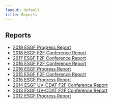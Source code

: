 ```yaml
---
layout: default
title: Reports
---
```


## Reports

* <a href="{{site.esgf-media}}/pdf/2019-ESGF-Progress-Report.pdf" target="_blank">2019 ESGF Progress Report</a>
* <a href="{{site.esgf-media}}/pdf/2018_8th_Annual_ESGF_Conference_Report_final.pdf" target="_blank">2018 ESGF F2F Conference Report</a>
* <a href="{{site.esgf-media}}/pdf/2017_7th_Annual_ESGF_Conference_Report_12.11.18.pdf" target="_blank">2017 ESGF F2F Conference Report</a>
* <a href="{{site.esgf-media}}/pdf/2016-ESGF_F2F_Conference_Report.pdf" target="_blank">2016 ESGF F2F Conference Report</a>
* <a href="{{site.esgf-media}}/pdf/2016-ESGF-Progress-Report.pdf" target="_blank">2016 ESGF Progress Report</a>
* <a href="{{site.esgf-media}}/pdf/2015-ESGF_F2FConference_report_web.pdf" target="_blank">2015 ESGF F2F Conference Report </a>
* <a href="{{site.esgf-media}}/pdf/2015-ESGF-Progress-Report.pdf" target="_blank">2015 ESGF Progress Report</a>
* <a href="http://aims-group.github.io/pdf/2014-ESGF_UV-CDAT_Conference_Report.pdf" target="_blank">2014 ESGF UV-CDAT F2F Conference Report </a>
* <a href="http://uvcdat.llnl.gov/pdf/ESGF_UV-CDAT_Meeting_Report_December2013.pdf" target="_blank">2013 ESGF UV-CDAT F2F Conference Report </a>
* <a href="{{site.esgf-media}}/pdf/2012%20ESGF%20Progress%20Report.pdf" target="_blank">2012 ESGF Progress Report</a>
